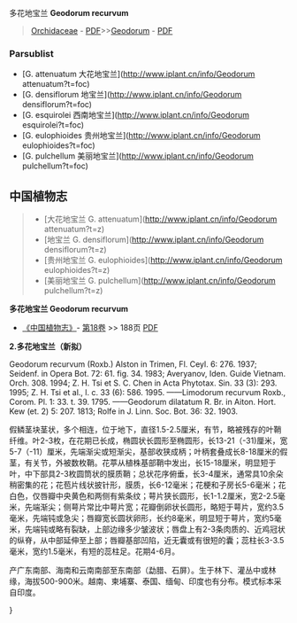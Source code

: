 多花地宝兰 **Geodorum recurvum**

> [Orchidaceae](http://www.iplant.cn/info/Orchidaceae?t=foc) - [PDF](http://www.iplant.cn/foc/pdf/Orchidaceae.pdf)>>[Geodorum](http://www.iplant.cn/info/Geodorum?t=foc) - [PDF](http://www.iplant.cn/foc/pdf/Geodorum.pdf)

### Parsublist

* [G.  attenuatum  大花地宝兰](http://www.iplant.cn/info/Geodorum attenuatum?t=foc)
* [G.  densiflorum  地宝兰](http://www.iplant.cn/info/Geodorum densiflorum?t=foc)
* [G.  esquirolei  西南地宝兰](http://www.iplant.cn/info/Geodorum esquirolei?t=foc)
* [G.  eulophioides  贵州地宝兰](http://www.iplant.cn/info/Geodorum eulophioides?t=foc)
* [G.  pulchellum  美丽地宝兰](http://www.iplant.cn/info/Geodorum pulchellum?t=foc)


## 中国植物志

> * [大花地宝兰  G.  attenuatum](http://www.iplant.cn/info/Geodorum attenuatum?t=z)
> * [地宝兰  G.  densiflorum](http://www.iplant.cn/info/Geodorum densiflorum?t=z)
> * [贵州地宝兰  G.  eulophioides](http://www.iplant.cn/info/Geodorum eulophioides?t=z)
> * [美丽地宝兰  G.  pulchellum](http://www.iplant.cn/info/Geodorum pulchellum?t=z)


**多花地宝兰 Geodorum recurvum**

* [《中国植物志》](http://www.iplant.cn/frps)- [第18卷](http://www.iplant.cn/frps/vol/18) >> 188页 [PDF](http://www.iplant.cn/frps/pdf/18/188.pdf)


**2.多花地宝兰（新拟）**

Geodorum recurvum (Roxb.) Alston in Trimen, Fl. Ceyl. 6: 276. 1937; Seidenf. in Opera Bot. 72: 61. fig. 34. 1983; Averyanov, Iden. Guide Vietnam. Orch. 308. 1994; Z. H. Tsi et S. C. Chen in Acta Phytotax. Sin. 33 (3): 293. 1995; Z. H. Tsi et al., l. c. 33 (6): 586. 1995. ——Limodorum recurvum Roxb., Corom. Pl. 1: 33. t. 39. 1795. ——Geodorum dilatatum R. Br. in Aiton. Hort. Kew (et. 2) 5: 207. 1813; Rolfe in J. Linn. Soc. Bot. 36: 32. 1903.

假鳞茎块茎状，多个相连，位于地下，直径1.5-2.5厘米，有节，略被残存的叶鞘纤维。叶2-3枚，在花期已长成，椭圆状长圆形至椭圆形，长13-21（-31)厘米，宽5-7（-11）厘米，先端渐尖或短渐尖，基部收狭成柄；叶柄套叠成长8-18厘米的假茎，有关节，外被数枚鞘。花葶从植株基部鞘中发出，长15-18厘米，明显短于叶，中下部具2-3枚圆筒状的膜质鞘；总状花序俯垂，长3-4厘米，通常具10余朵稍密集的花；花苞片线状披针形，膜质，长6-12毫米；花梗和子房长5-6毫米；花白色，仅唇瓣中央黄色和两侧有紫条纹；萼片狭长圆形，长1-1.2厘米，宽2-2.5毫米，先端渐尖；侧萼片常比中萼片宽；花瓣倒卵状长圆形，略短于萼片，宽约3.5毫米，先端钝或急尖；唇瓣宽长圆状卵形，长约8毫米，明显短于萼片，宽约5毫米，先端钝或略有裂缺，上部边缘多少皱波状；唇盘上有2-3条肉质的、近鸡冠状的纵脊，从中部延伸至上部；唇瓣基部凹陷，近无囊或有很短的囊；蕊柱长3-3.5毫米，宽约1.5毫米，有短的蕊柱足。花期4-6月。

产广东南部、海南和云南南部至东南部（勐腊、石屏）。生于林下、灌丛中或林缘，海拔500-900米。越南、柬埔寨、泰国、缅甸、印度也有分布。模式标本采自印度。

}